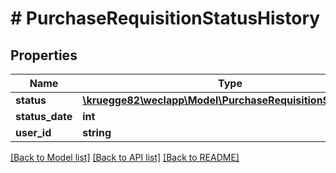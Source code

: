 # # PurchaseRequisitionStatusHistory

## Properties

Name | Type | Description | Notes
------------ | ------------- | ------------- | -------------
**status** | [**\kruegge82\weclapp\Model\PurchaseRequisitionStatusType**](PurchaseRequisitionStatusType.md) |  | [optional]
**status_date** | **int** |  | [optional]
**user_id** | **string** |  | [optional]

[[Back to Model list]](../../README.md#models) [[Back to API list]](../../README.md#endpoints) [[Back to README]](../../README.md)
